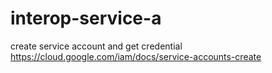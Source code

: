 # interop-service-a

create service account and get credential
https://cloud.google.com/iam/docs/service-accounts-create